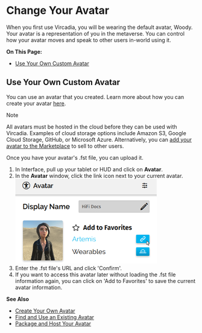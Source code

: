 # Change Your Avatar

When you first use Vircadia, you will be wearing the default avatar, Woody. Your avatar is a representation of you in the metaverse. You can control how your avatar moves and speak to other users in-world using it.

**On This Page:**

* [Use Your Own Custom Avatar](#use-your-own-custom-avatar)


## Use Your Own Custom Avatar

You can use an avatar that you created. Learn more about how you can create your avatar [here](../../create/avatars/create-avatars).

<div class="admonition note">
    <p class="admonition-title">Note</p>
    <p>All avatars must be hosted in the cloud before they can be used with Vircadia. Examples of cloud storage options include Amazon S3, Google Cloud Storage, GitHub, or Microsoft Azure. Alternatively, you can <a href="../../sell/add-item/upload-avatar.html">add your avatar to the Marketplace</a> to sell to other users.</p>
</div>

Once you have your avatar's .fst file, you can upload it.

1. In Interface, pull up your tablet or HUD and click on **Avatar**.
2. In the **Avatar** window, click the link icon next to your current avatar. ![](_images/avatar-link.png)
3. Enter the .fst file's URL and click 'Confirm'.
4. If you want to access this avatar later without loading the .fst file information again, you can click on 'Add to Favorites' to save the current avatar information.

**See Also**

+ [Create Your Own Avatar](../../create/avatars/create-avatars)
+ [Find and Use an Existing Avatar](../../create/avatars/find-avatars)
+ [Package and Host Your Avatar](../../create/avatars/package-avatar)
